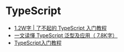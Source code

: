 # TypeScript

- [1.2W字 | 了不起的 TypeScript 入门教程](https://juejin.cn/post/6844904182843965453)
- [一文读懂 TypeScript 泛型及应用（ 7.8K字）](https://juejin.cn/post/6844904184894980104)
- [TypeScript入门教程](https://ts.xcatliu.com/advanced/generics.html)